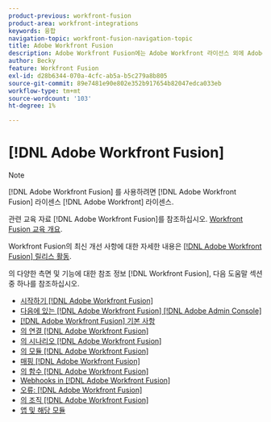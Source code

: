 ```yaml
---
product-previous: workfront-fusion
product-area: workfront-integrations
keywords: 융합
navigation-topic: workfront-fusion-navigation-topic
title: Adobe Workfront Fusion
description: Adobe Workfront Fusion에는 Adobe Workfront 라이선스 외에 Adobe Workfront Fusion 라이센스가 필요합니다.
author: Becky
feature: Workfront Fusion
exl-id: d28b6344-070a-4cfc-ab5a-b5c279a8b805
source-git-commit: 89e7481e90e802e352b917654b82047edca033eb
workflow-type: tm+mt
source-wordcount: '103'
ht-degree: 1%

---
```


# [!DNL Adobe Workfront Fusion]

>[!NOTE]
>
>[!DNL Adobe Workfront Fusion] 를 사용하려면 [!DNL Adobe Workfront Fusion] 라이센스 [!DNL Adobe Workfront] 라이센스.

관련 교육 자료 [!DNL Adobe Workfront Fusion]를 참조하십시오. [Workfront Fusion 교육 개요](https://experienceleague.adobe.com/docs/workfront-learn/tutorials-workfront/fusion/welcome-to-workfront-fusion/workfront-fusion-overview.html?lang=en).

Workfront Fusion의 최신 개선 사항에 대한 자세한 내용은 [[!DNL Adobe Workfront Fusion] 릴리스 활동](../product-announcements/product-releases/fusion-release-activity/fusion-release-activity.md).

의 다양한 측면 및 기능에 대한 참조 정보 [!DNL Workfront Fusion], 다음 도움말 섹션 중 하나를 참조하십시오.

* [시작하기 [!DNL Adobe Workfront Fusion]](../workfront-fusion/get-started/get-started.md)
* [다음에 있는 [!DNL Adobe Workfront Fusion] [!DNL Adobe Admin Console]](../workfront-fusion/fusion-in-admin-console/fusion-in-admin-console.md)
* [[!DNL Adobe Workfront Fusion] 기본 사항](../workfront-fusion/workfront-fusion-basics/workfront-fusion-basics.md)
* [의 연결 [!DNL Adobe Workfront Fusion]](../workfront-fusion/connections/connections.md)
* [의 시나리오 [!DNL Adobe Workfront Fusion]](../workfront-fusion/scenarios/scenarios.md)
* [의 모듈 [!DNL Adobe Workfront Fusion]](../workfront-fusion/modules/modules.md)
* [매핑 [!DNL Adobe Workfront Fusion]](../workfront-fusion/mapping/mapping.md)
* [의 함수 [!DNL Adobe Workfront Fusion]](../workfront-fusion/functions/functions.md)
* [Webhooks in [!DNL Adobe Workfront Fusion]](../workfront-fusion/webhooks/webhooks.md)
* [오류: [!DNL Adobe Workfront Fusion]](../workfront-fusion/errors/errors.md)
* [의 조직 [!DNL Adobe Workfront Fusion]](../workfront-fusion/organizations/organizations.md)
* [앱 및 해당 모듈](../workfront-fusion/apps-and-their-modules/apps-and-their-modules.md)
